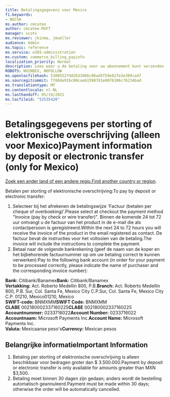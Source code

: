 ```yaml
---
title: Betalingsgegevens voor Mexico
f1.keywords:
- NOCSH
ms.author: cmcatee
author: cmcatee-MSFT
manager: scotv
ms.reviewer: jkinma, jmueller
audience: Admin
ms.topic: reference
ms.service: o365-administration
ms.custom: commerce_billing_payinfo
localization_priority: Normal
description: Lees waar u de betaling voor uw abonnement kunt verzenden.
ROBOTS: NOINDEX, NOFOLLOW
ms.openlocfilehash: 5300552fdd2b33986c96ad5f59e827e3e309ca47
ms.sourcegitcommit: f780de91bc00caeb1598781e0076106c76234bad
ms.translationtype: MT
ms.contentlocale: nl-NL
ms.lasthandoff: 05/19/2021
ms.locfileid: "52535420"
---
```

# <a name="payment-information-by-deposit-or-electronic-transfer-only-for-mexico"></a><span data-ttu-id="c5d97-103">Betalingsgegevens per storting of elektronische overschrijving (alleen voor Mexico)</span><span class="sxs-lookup"><span data-stu-id="c5d97-103">Payment information by deposit or electronic transfer (only for Mexico)</span></span>

<span data-ttu-id="c5d97-104">[Zoek een ander land of een andere regio.](../billing-and-payments/pay-for-your-subscription.md)</span><span class="sxs-lookup"><span data-stu-id="c5d97-104">[Find another country or region](../billing-and-payments/pay-for-your-subscription.md).</span></span>

<span data-ttu-id="c5d97-105">Betalen per storting of elektronische overschrijving:</span><span class="sxs-lookup"><span data-stu-id="c5d97-105">To pay by deposit or electronic transfer:</span></span>

1. <span data-ttu-id="c5d97-106">Selecteer bij het afrekenen de betalingswijze 'Factuur (betalen per cheque of overboeking)'.</span><span class="sxs-lookup"><span data-stu-id="c5d97-106">Please select at checkout the payment method "Invoice (pay by check or wire transfer)".</span></span> <span data-ttu-id="c5d97-107">Binnen de komende 24 tot 72 uur ontvangt u de factuur van het product in de e-mail die als contactpersoon is geregistreerd.</span><span class="sxs-lookup"><span data-stu-id="c5d97-107">Within the next 24 to 72 hours you will receive the invoice of the product in the email registered as contact.</span></span> <span data-ttu-id="c5d97-108">De factuur bevat de instructies voor het voltooien van de betaling.</span><span class="sxs-lookup"><span data-stu-id="c5d97-108">The invoice will include the instructions to complete the payment.</span></span>
2. <span data-ttu-id="c5d97-109">Betaal naar de volgende bankrekening (geef de naam van de koper en het bijbehorende factuurnummer op om uw betaling correct te kunnen verwerken):</span><span class="sxs-lookup"><span data-stu-id="c5d97-109">Pay to the following bank account (in order for your payment to be processed correctly, please indicate the name of purchaser and the corresponding invoice number):</span></span>  

<span data-ttu-id="c5d97-110">**Bank:** Citibank/Banamex</span><span class="sxs-lookup"><span data-stu-id="c5d97-110">**Bank:** Citibank/Banamex</span></span>  
<span data-ttu-id="c5d97-111">**Vertakking:** Act. Roberto Medellin 800, P.B.</span><span class="sxs-lookup"><span data-stu-id="c5d97-111">**Branch:** Act. Roberto Medellin 800, P.B.</span></span> <span data-ttu-id="c5d97-112">Sur, Col. Santa Fe, Mexico City C.P.</span><span class="sxs-lookup"><span data-stu-id="c5d97-112">Sur, Col. Santa Fe, Mexico City C.P.</span></span> <span data-ttu-id="c5d97-113">01210, Mexico</span><span class="sxs-lookup"><span data-stu-id="c5d97-113">01210, Mexico</span></span>  
<span data-ttu-id="c5d97-114">**SWIFT-code:** BNMXMM</span><span class="sxs-lookup"><span data-stu-id="c5d97-114">**SWIFT Code:** BNMXMM</span></span>  
<span data-ttu-id="c5d97-115">**CLABE** 002180002337160225</span><span class="sxs-lookup"><span data-stu-id="c5d97-115">**CLABE** 002180002337160225</span></span>  
<span data-ttu-id="c5d97-116">**Accountnummer:** 0233716022</span><span class="sxs-lookup"><span data-stu-id="c5d97-116">**Account Number:** 0233716022</span></span>  
<span data-ttu-id="c5d97-117">**Accountnaam:** Microsoft Payments Inc.</span><span class="sxs-lookup"><span data-stu-id="c5d97-117">**Account Name:** Microsoft Payments Inc.</span></span>  
<span data-ttu-id="c5d97-118">**Valuta:** Mexicaanse peso's</span><span class="sxs-lookup"><span data-stu-id="c5d97-118">**Currency:** Mexican pesos</span></span>

## <a name="important-information"></a><span data-ttu-id="c5d97-119">Belangrijke informatie</span><span class="sxs-lookup"><span data-stu-id="c5d97-119">Important Information</span></span>

1. <span data-ttu-id="c5d97-120">Betaling per storting of elektronische overschrijving is alleen beschikbaar voor bedragen groter dan $ 3.500.000.</span><span class="sxs-lookup"><span data-stu-id="c5d97-120">Payment by deposit or electronic transfer is only available for amounts greater than MXN $3,500.</span></span>
2. <span data-ttu-id="c5d97-121">Betaling moet binnen 30 dagen zijn gedaan; anders wordt de bestelling automatisch geannuleerd.</span><span class="sxs-lookup"><span data-stu-id="c5d97-121">Payment must be made within 30 days; otherwise the order will be automatically cancelled.</span></span>
